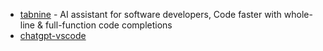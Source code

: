 - [tabnine](https://www.tabnine.com/) - AI assistant for software developers, Code faster with whole-line & full-function code completions
- [chatgpt-vscode](https://github.com/mpociot/chatgpt-vscode)